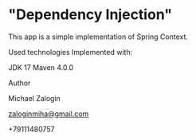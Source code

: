 # "Dependency Injection"
This app is a simple implementation of Spring Context.

Used technologies
Implemented with:

JDK 17
Maven 4.0.0

Author

Michael Zalogin

zaloginmiha@gmail.com

+79111480757